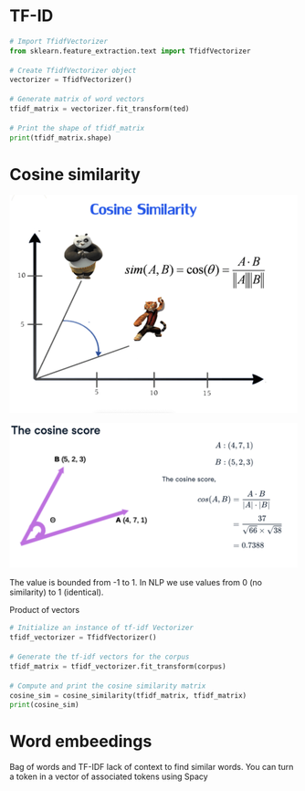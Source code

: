 # TF-ID

```python 
# Import TfidfVectorizer
from sklearn.feature_extraction.text import TfidfVectorizer

# Create TfidfVectorizer object
vectorizer = TfidfVectorizer()

# Generate matrix of word vectors
tfidf_matrix = vectorizer.fit_transform(ted)

# Print the shape of tfidf_matrix
print(tfidf_matrix.shape)
```

# Cosine similarity

![Cosine similarity](./assets/cosine-similarity.png)

![Cosine score](./assets/cosine-score.png)

The value is bounded from -1 to 1. In NLP we use values from 0 (no similarity) to 1 (identical).

Product of vectors

``` python 
# Initialize an instance of tf-idf Vectorizer
tfidf_vectorizer = TfidfVectorizer()

# Generate the tf-idf vectors for the corpus
tfidf_matrix = tfidf_vectorizer.fit_transform(corpus)

# Compute and print the cosine similarity matrix
cosine_sim = cosine_similarity(tfidf_matrix, tfidf_matrix)
print(cosine_sim)
```
# Word embeedings

Bag of words and TF-IDF lack of context to find similar words. You can turn a token in a vector of associated tokens using Spacy 

``` python 

```